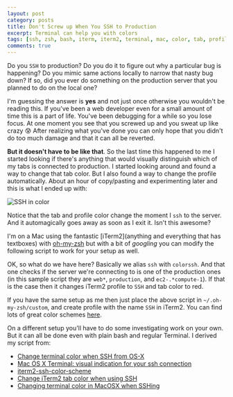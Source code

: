 ```yaml
---
layout: post
category: posts
title: Don't Screw up When You SSH to Production
excerpt: Terminal can help you with colors
tags: [ssh, zsh, bash, iterm, iterm2, terminal, mac, color, tab, profile]
comments: true
---
```


Do you `SSH` to production? Do you do it to figure out why a particular bug is happening? Do you mimic same actions locally to narrow that nasty bug down? If so, did you ever do something on the production server that you planned to do on the local one?

I'm guessing the answer is **yes** and not just once otherwise you wouldn't be reading this. If you've been a web developer even for a small amount of time this is a part of life. You've been debugging for a while so you lose focus. At one moment you see that you screwed up and you sweat up like crazy :cold_sweat: After realizing what you've done you can only hope that you didn't do too much damage and that it can all be reverted.

**But it doesn't have to be like that**. So the last time this happened to me I started looking if there's anything that would visually distinguish which of my tabs is connected to production. I started looking around and found a way to change that tab color. But I also found a way to change the profile automatically. About an hour of copy/pasting and experimenting later and this is what I ended up with:

![SSH in color](http://i.imgur.com/B8Dw0O2.gif)

Notice that the tab and profile color change the moment I `ssh` to the server. And it automagically goes away as soon as I exit it. Isn't this awesome?

I'm on a Mac using the fantastic [iTerm2](anything and everything that has textboxes) with [oh-my-zsh](http://ohmyz.sh/) but with a bit of _googling_ you can modify the following script to work for your setup as well.

<script src="https://gist.github.com/miharekar/c6072e4fede3a6fe0f6b.js"></script>

OK, so what do we have here? Basically we alias `ssh` with `colorssh`. And that one checks if the server we're connecting to is one of the production ones (in this sample script they are `web*`, `production`, and `ec2-.*compute-1`). If that is the case then it changes iTerm2 profile to `SSH` and tab color to red.

If you have the same setup as me then just place the above script in `~/.oh-my-zsh/custom`, and create profile with the name `SSH` in iTerm2. You can find lots of great color schemes [here](http://iterm2colorschemes.com/).

On a different setup you'll have to do some investigating work on your own. But it can all be done even with plain bash and regular Terminal. I derived my script from:

- [Change terminal color when SSH from OS-X](https://coderwall.com/p/t7a-tq/change-terminal-color-when-ssh-from-os-x)
- [Mac OS X Terminal: visual indication for your ssh connection](http://www.rngtng.com/2011/01/14/mac-os-x-terminal-visual-indication-for-your-ssh-connection/)
- [iterm2-ssh-color-scheme](https://github.com/hectorleiva/iterm2-ssh-color-scheme)
- [Change iTerm2 tab color when using SSH](https://gist.github.com/wadey/1140259)
- [Changing terminal color in MacOSX when SSHing](https://gist.github.com/porras/5856906)
